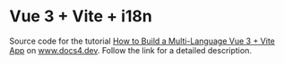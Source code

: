 # Vue 3 + Vite + i18n
Source code for the tutorial [How to Build a Multi-Language Vue 3 + Vite App](https://www.docs4.dev/posts/how-to-build-a-multi-language-vue-3-app) on www.docs4.dev. Follow the link for a detailed description.

